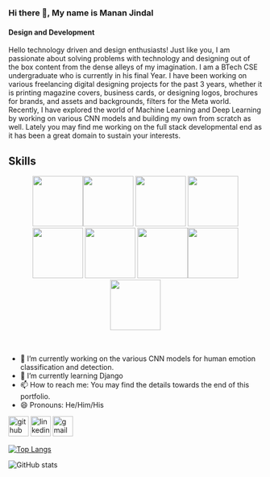 ### Hi there 👋, My name is Manan Jindal
#### Design and Development
Hello technology driven and design enthusiasts! Just like you, I am passionate about solving problems with technology and designing out of the box content from the dense alleys of my imagination. I am a BTech CSE undergraduate who is currently in his final Year. I have been working on various freelancing digital designing projects for the past 3 years, whether it is printing magazine covers, business cards, or designing logos, brochures for brands, and assets and backgrounds, filters for the Meta world. 
Recently, I have explored the world of Machine Learning and Deep Learning by working on various CNN models and building my own from scratch as well. Lately you may find me working on the full stack developmental end as it has been a great domain to sustain your interests.

## Skills

<div align="center">
<img src="https://user-images.githubusercontent.com/74038190/212257454-16e3712e-945a-4ca2-b238-408ad0bf87e6.gif" width="100"><img src="https://user-images.githubusercontent.com/74038190/212257472-08e52665-c503-4bd9-aa20-f5a4dae769b5.gif" width="100">
<img src="https://user-images.githubusercontent.com/74038190/212257468-1e9a91f1-b626-4baa-b15d-5c385dfa7ed2.gif" width="100">
<img src="https://user-images.githubusercontent.com/74038190/212257465-7ce8d493-cac5-494e-982a-5a9deb852c4b.gif" width="100">
<img src="https://user-images.githubusercontent.com/74038190/212257460-738ff738-247f-4445-a718-cdd0ca76e2db.gif" width="100">
<img src="https://github.com/Anmol-Baranwal/Cool-GIFs-For-GitHub/assets/74038190/1a797f46-efe4-41e6-9e75-5303e1bbcbfa" width="100">
<img src="https://github.com/Anmol-Baranwal/Cool-GIFs-For-GitHub/assets/74038190/29fd6286-4e7b-4d6c-818f-c4765d5e39a9" width="100"><img src="https://github.com/Anmol-Baranwal/Cool-GIFs-For-GitHub/assets/74038190/67f477ed-6624-42da-99f0-1a7b1a16eecb" width="100"><img src="https://github.com/Anmol-Baranwal/Cool-GIFs-For-GitHub/assets/74038190/de038172-e903-4951-926c-755878deb0b4" width="100">
</div>
<br><br>    


- 🔭 I’m currently working on the various CNN models for human emotion classification and detection.
- 🌱 I’m currently learning Django 
- 📫 How to reach me: You may find the details towards the end of this portfolio. 
- 😄 Pronouns: He/Him/His 


[<img src='https://cdn.jsdelivr.net/npm/simple-icons@3.0.1/icons/github.svg' alt='github' height='40'>](https://github.com/ManSteel007)  [<img src='https://cdn.jsdelivr.net/npm/simple-icons@3.0.1/icons/linkedin.svg' alt='linkedin' height='40'>](https://www.linkedin.com/in/manan-jindal-596710165/)  [<img src='https://cdn.jsdelivr.net/npm/simple-icons@3.0.1/icons/gmail.svg' alt='gmail' height='40'>](manan.jindal21@st.niituniversity.in)  

[![Top Langs](https://github-readme-stats.vercel.app/api/top-langs/?username=ManSteel007)](https://github.com/anuraghazra/github-readme-stats)

![GitHub stats](https://github-readme-stats.vercel.app/api?username=ManSteel007&show_icons=true)  

